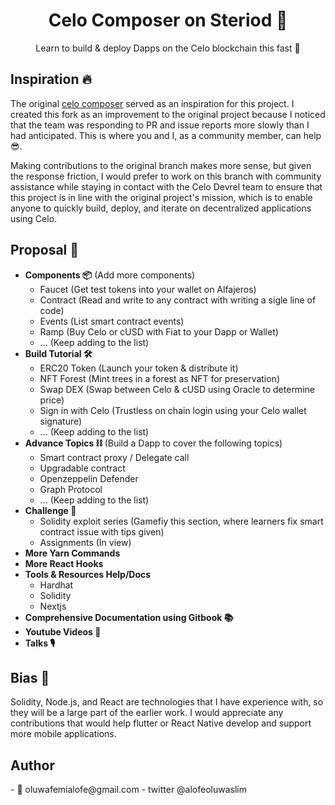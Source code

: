 <div>
<h1 align="center">Celo Composer on Steriod 💊</h1>
<p align="center">Learn to build & deploy Dapps on the Celo blockchain this fast 🫰</p>
<h2> Inspiration 🔥</h2>
<p>

The original [celo composer](https://github.com/celo-org/celo-composer)  served as an inspiration for this project. I created this fork as an improvement to the original project because I noticed that the team was responding to PR and issue reports more slowly than I had anticipated. This is where you and I, as a community member, can help 😎.
</p>

<p>
Making contributions to the original branch makes more sense, but given the response friction, I would prefer to work on this branch with community assistance while staying in contact with the Celo Devrel team to ensure that this project is in line with the original project's mission, which is to enable anyone to quickly build, deploy, and iterate on decentralized applications using Celo.
</p>

<h2> Proposal 🔖</h2> 

 - **Components 📦** (Add more components)
	 - Faucet (Get test tokens into your wallet on Alfajeros)
	 - Contract   (Read and write to any contract with writing a sigle line of code)
	 - Events (List smart contract events)
	 - Ramp (Buy Celo or cUSD with Fiat to your Dapp or Wallet)
	 - ... (Keep adding to the list)
- **Build Tutorial 🛠**
	- ERC20 Token (Launch your token & distribute it)
	- NFT Forest (Mint trees in a forest as NFT for preservation)
	- Swap DEX (Swap between Celo & cUSD using Oracle to determine price)
	-  Sign in with Celo (Trustless on chain login using your Celo wallet signature)
	- ... (Keep adding to the list)
- **Advance Topics ⛓** (Build a Dapp to cover the following topics)
	- Smart contract proxy / Delegate call
	- Upgradable contract
	- Openzeppelin Defender
	- Graph Protocol
	- ... (Keep adding to the list)
- **Challenge 🧩**
	- Solidity exploit series (Gamefiy this section, where learners fix smart contract issue with tips given)
	- Assignments (In view)
- **More Yarn Commands**
- **More React Hooks**
- **Tools & Resources Help/Docs**
	- Hardhat
	- Solidity
	- Nextjs
- **Comprehensive Documentation using Gitbook 📚**
- **Youtube Videos 🎥**
- **Talks 🎙**


<h2> Bias 🙈</h2> 
Solidity, Node.js, and React are technologies that I have experience with, so they will be a large part of the earlier work. I would appreciate any contributions that would help flutter or React Native develop and support more mobile applications.

<h2>Author </h2>
- 📧 oluwafemialofe@gmail.com  
- twitter @alofeoluwaslim

</div>

